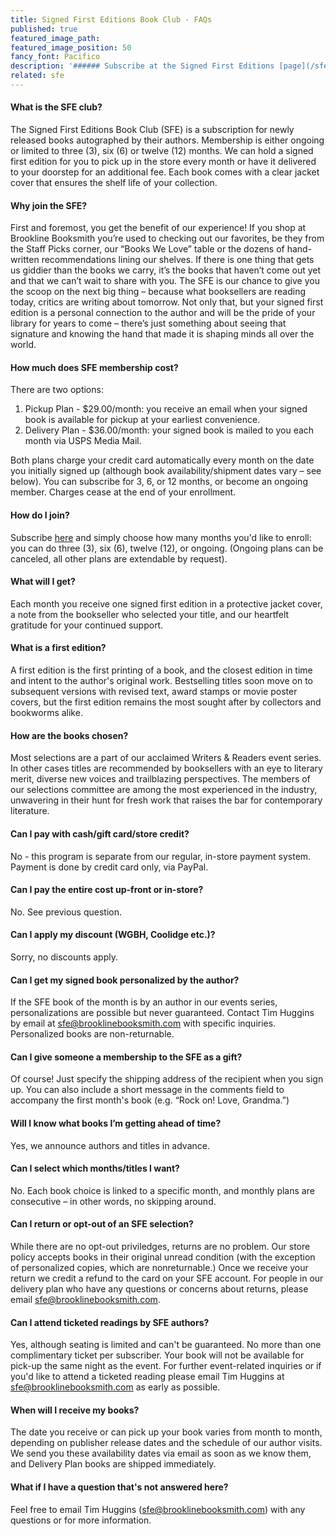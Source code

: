 ```yaml
---
title: Signed First Editions Book Club - FAQs
published: true
featured_image_path:
featured_image_position: 50
fancy_font: Pacifico
description: '###### Subscribe at the Signed First Editions [page](/sfe/)'
related: sfe
---
```



#### What is the SFE club?

The Signed First Editions Book Club (SFE) is a subscription for newly released books autographed by their authors. Membership is either ongoing or limited to three (3), six (6) or twelve (12) months. We can hold a signed first edition for you to pick up in the store every month or have it delivered to your doorstep for an additional fee. Each book comes with a clear jacket cover that ensures the shelf life of your collection.

#### Why join the SFE?

First and foremost, you get the benefit of our experience! If you shop at Brookline Booksmith you’re used to checking out our favorites, be they from the Staff Picks corner, our “Books We Love” table or the dozens of hand-written recommendations lining our shelves. If there is one thing that gets us giddier than the books we carry, it’s the books that haven’t come out yet and that we can’t wait to share with you. The SFE is our chance to give you the scoop on the next big thing – because what booksellers are reading today, critics are writing about tomorrow. Not only that, but your signed first edition is a personal connection to the author and will be the pride of your library for years to come – there’s just something about seeing that signature and knowing the hand that made it is shaping minds all over the world.

#### How much does SFE membership cost?

There are two options:

1. Pickup Plan - $29.00/month: you receive an email when your signed book is available for pickup at your earliest convenience.
2. Delivery Plan - $36.00/month: your signed book is mailed to you each month via USPS Media Mail.


Both plans charge your credit card automatically every month on the date you initially signed up (although book availability/shipment dates vary – see below). You can subscribe for 3, 6, or 12 months, or become an ongoing member. Charges cease at the end of your enrollment.

#### How do I join?

Subscribe [here](#subscribe)&nbsp;and simply choose how many months you'd like to enroll: you can do three (3), six (6), twelve (12), or ongoing. (Ongoing plans can be canceled, all other plans are extendable by request).

#### What will I get?

Each month you receive one signed first edition in a protective jacket cover, a note from the bookseller who selected your title, and our heartfelt gratitude for your continued support.

#### What is a first edition?

A first edition is the first printing of a book, and the closest edition in time and intent to the author's original work. Bestselling titles soon move on to subsequent versions with revised text, award stamps or movie poster covers, but the first edition remains the most sought after by collectors and bookworms alike.

#### How are the books chosen?

Most selections are a part of our acclaimed Writers & Readers event series. In other cases titles are recommended by booksellers with an eye to literary merit, diverse new voices and trailblazing perspectives. The members of our selections committee are among the most experienced in the industry, unwavering in their hunt for fresh work that raises the bar for contemporary literature.

#### Can I pay with cash/gift card/store credit?

No - this program is separate from our regular, in-store payment system. Payment is done by credit card only, via PayPal.

#### Can I pay the entire cost up-front or in-store?

No. See previous question.

#### Can I apply my discount (WGBH, Coolidge etc.)?

Sorry, no discounts apply.

#### Can I get my signed book personalized by the author?

If the SFE book of the month is by an author in our events series, personalizations are possible but never guaranteed. Contact Tim Huggins by email at [sfe@brooklinebooksmith.com](mailto:sfe@brooklinebooksmith.com) with specific inquiries. Personalized books are non-returnable.

#### Can I give someone a membership to the SFE as a gift?

Of course! Just specify the shipping address of the recipient when you sign up. You can also include a short message in the comments field to accompany the first month's book (e.g. “Rock on! Love, Grandma.”)

#### Will I know what books I’m getting ahead of time?

Yes, we announce authors and titles in advance.

#### Can I select which months/titles I want?

No. Each book choice is linked to a specific month, and monthly plans are consecutive – in other words, no skipping around.

#### Can I return or opt-out of an SFE selection?

While there are no opt-out priviledges, returns are no problem. Our store policy accepts books in their original unread condition (with the exception of personalized copies, which are nonreturnable.) Once we receive your return we credit a refund to the card on your SFE account. For people in our delivery plan who have any questions or concerns about returns, please email [sfe@brooklinebooksmith.com](mailto:sfe@brooklinebooksmith.com).

#### Can I attend ticketed readings by SFE authors?

Yes, although seating is limited and can't be guaranteed. No more than one complimentary ticket per subscriber. Your book will not be available for pick-up the same night as the event. For further event-related inquiries or if you'd like to attend a ticketed reading please email Tim Huggins at [sfe@brooklinebooksmith.com](mailto:sfe@brooklinebooksmith.com) as early as possible.

#### When will I receive my books?

The date you receive or can pick up your book varies from month to month, depending on publisher release dates and the schedule of our author visits. We send you these availability dates via email as soon as we know them, and Delivery Plan books are shipped immediately.

#### What if I have a question that's not answered here?

Feel free to email Tim Huggins ([sfe@brooklinebooksmith.com](mailto:sfe@brooklinebooksmith.com)) with any questions or for more information.